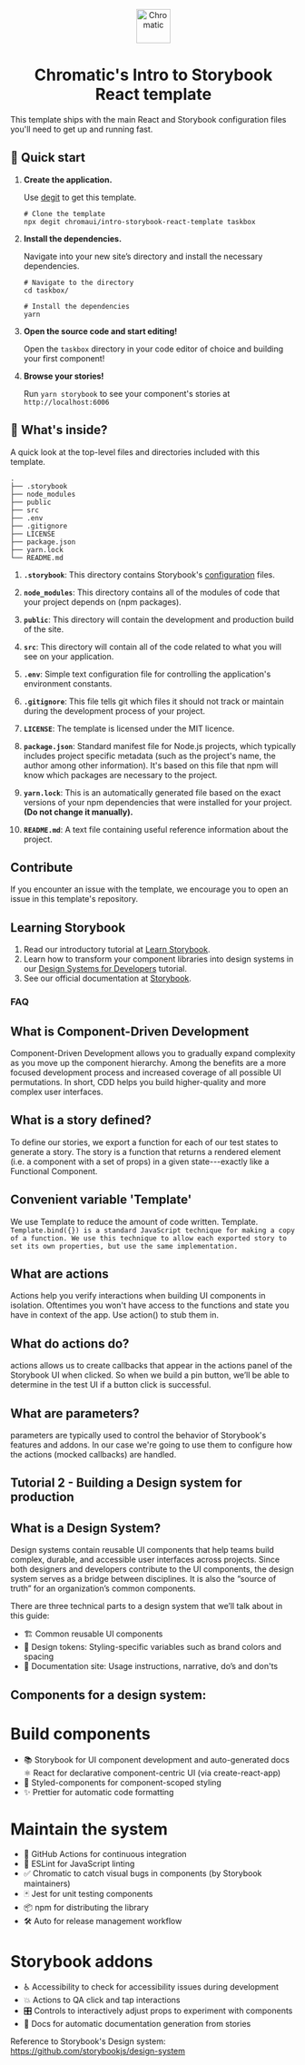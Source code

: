 
<p align="center">
  <a href="https://www.chromatic.com/">
    <img alt="Chromatic" src="https://avatars2.githubusercontent.com/u/24584319?s=200&v=4" width="60" />
  </a>
</p>

<h1 align="center">
  Chromatic's Intro to Storybook React template
</h1>

This template ships with the main React and Storybook configuration files you'll need to get up and running fast.

## 🚅  Quick start

1.  **Create the application.**

    Use [degit](https://github.com/Rich-Harris/degit) to get this template.

    ```shell
    # Clone the template
    npx degit chromaui/intro-storybook-react-template taskbox
    ```

1.  **Install the dependencies.**

    Navigate into your new site’s directory and install the necessary dependencies.

    ```shell
    # Navigate to the directory
    cd taskbox/

    # Install the dependencies
    yarn
    ```

1.  **Open the source code and start editing!**

    Open the `taskbox` directory in your code editor of choice and building your first component!

1.  **Browse your stories!**

    Run `yarn storybook` to see your component's stories at `http://localhost:6006`

## 🔎 What's inside?

A quick look at the top-level files and directories included with this template.

    .
    ├── .storybook
    ├── node_modules
    ├── public
    ├── src
    ├── .env
    ├── .gitignore
    ├── LICENSE
    ├── package.json
    ├── yarn.lock
    └── README.md


1.  **`.storybook`**: This directory contains Storybook's [configuration](https://storybook.js.org/docs/react/configure/overview) files.

2.  **`node_modules`**: This directory contains all of the modules of code that your project depends on (npm packages).

3.  **`public`**: This directory will contain the development and production build of the site.

4.  **`src`**: This directory will contain all of the code related to what you will see on your application.

5.  **`.env`**: Simple text configuration file for controlling the application's environment constants.

6.  **`.gitignore`**: This file tells git which files it should not track or maintain during the development process of your project.

7. **`LICENSE`**: The template is licensed under the MIT licence.

8. **`package.json`**: Standard manifest file for Node.js projects, which typically includes project specific metadata (such as the project's name, the author among other information). It's based on this file that npm will know which packages are necessary to the project.

9. **`yarn.lock`**: This is an automatically generated file based on the exact versions of your npm dependencies that were installed for your project. **(Do not change it manually).**

10. **`README.md`**: A text file containing useful reference information about the project.

## Contribute

If you encounter an issue with the template, we encourage you to open an issue in this template's repository.

## Learning Storybook

1. Read our introductory tutorial at [Learn Storybook](https://storybook.js.org/tutorials/intro-to-storybook/react/en/get-started/).
2. Learn how to transform your component libraries into design systems in our [Design Systems for Developers](https://storybook.js.org/tutorials/design-systems-for-developers/) tutorial.
2. See our official documentation at [Storybook](https://storybook.js.org/).


### FAQ

## What is Component-Driven Development
Component-Driven Development allows you to gradually expand complexity as you move up the component hierarchy. Among the benefits are a more focused development process and increased coverage of all possible UI permutations. In short, CDD helps you build higher-quality and more complex user interfaces.

## What is a story defined?
To define our stories, we export a function for each of our test states to generate a story. The story is a function that returns a rendered element (i.e. a component with a set of props) in a given state---exactly like a Functional Component.

## Convenient variable 'Template'
We use Template to reduce the amount of code written. Template.
`Template.bind({}) is a standard JavaScript technique for making a copy of a function. We use this technique to allow each exported story to set its own properties, but use the same implementation.`

## What are actions
 Actions help you verify interactions when building UI components in isolation. Oftentimes you won't have access to the functions and state you have in context of the app. Use action() to stub them in.
## What do actions do?
actions allows us to create callbacks that appear in the actions panel of the Storybook UI when clicked. So when we build a pin button, we’ll be able to determine in the test UI if a button click is successful.

## What are parameters?
parameters are typically used to control the behavior of Storybook's features and addons. In our case we're going to use them to configure how the actions (mocked callbacks) are handled.


## Tutorial 2 - Building a Design system for production

## What is a Design System?
Design systems contain reusable UI components that help teams build complex, durable, and accessible user interfaces across projects. Since both designers and developers contribute to the UI components, the design system serves as a bridge between disciplines. It is also the “source of truth” for an organization’s common components.

There are three technical parts to a design system that we’ll talk about in this guide:

* 🏗 Common reusable UI components
* 🎨 Design tokens: Styling-specific variables such as brand colors and spacing
* 📕 Documentation site: Usage instructions, narrative, do’s and don'ts

## Components for a design system:
# Build components
* 📚 Storybook for UI component development and auto-generated docs
⚛️ React for declarative component-centric UI (via create-react-app)
* 💅 Styled-components for component-scoped styling
* ✨ Prettier for automatic code formatting
# Maintain the system
* 🚥 GitHub Actions for continuous integration
* 📐 ESLint for JavaScript linting
* ✅ Chromatic to catch visual bugs in components (by Storybook maintainers)
* 🃏 Jest for unit testing components
* 📦 npm for distributing the library
* 🛠 Auto for release management workflow
# Storybook addons
* ♿ Accessibility to check for accessibility issues during development
* 💥 Actions to QA click and tap interactions
* 🎛 Controls to interactively adjust props to experiment with components
* 📕 Docs for automatic documentation generation from stories

Reference to Storybook's Design system: https://github.com/storybookjs/design-system